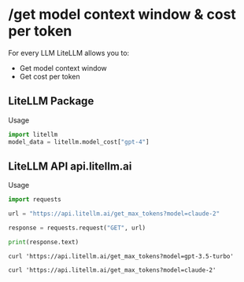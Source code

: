 # /get model context window & cost per token 

For every LLM LiteLLM allows you to:
* Get model context window 
* Get cost per token 

## LiteLLM Package 
Usage
```python
import litellm
model_data = litellm.model_cost["gpt-4"]
```

## LiteLLM API api.litellm.ai
Usage
```python
import requests

url = "https://api.litellm.ai/get_max_tokens?model=claude-2"

response = requests.request("GET", url)

print(response.text)
```

```curl
curl 'https://api.litellm.ai/get_max_tokens?model=gpt-3.5-turbo'
```

```curl
curl 'https://api.litellm.ai/get_max_tokens?model=claude-2'
```

